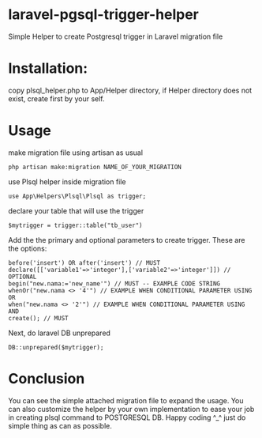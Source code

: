 # laravel-pgsql-trigger-helper
Simple Helper to create Postgresql trigger in Laravel migration file

# Installation:

copy plsql_helper.php to App/Helper directory, if Helper directory does not exist, create first by your self.

# Usage

make migration file using artisan as usual
    
    php artisan make:migration NAME_OF_YOUR_MIGRATION

use Plsql helper inside migration file

    use App\Helpers\Plsql\Plsql as trigger;

declare your table that will use the trigger
    
    $mytrigger = trigger::table("tb_user")

Add the the primary and optional parameters to create trigger.
These are the options:

    before('insert') OR after('insert') // MUST
    declare([['variable1'=>'integer'],['variable2'=>'integer']]) // OPTIONAL
    begin("new.nama:='new_name'") // MUST -- EXAMPLE CODE STRING
    whenOr("new.nama <> '4'") // EXAMPLE WHEN CONDITIONAL PARAMETER USING OR
    when("new.nama <> '2'") // EXAMPLE WHEN CONDITIONAL PARAMETER USING AND
    create(); // MUST
    
 Next, do laravel DB unprepared   
    
    DB::unprepared($mytrigger);
    
 # Conclusion
You can see the simple attached migration file to expand the usage.
You can also customize the helper by your own implementation to ease your job in creating plsql command to POSTGRESQL DB.
Happy coding ^_^ just do simple thing as can as possible.
